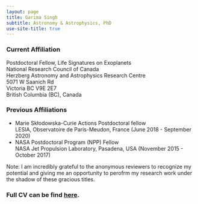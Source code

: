 ```yaml
---
layout: page
title: Garima Singh
subtitle: Astronomy & Astrophysics, PhD
use-site-title: true
---
```


### Current Affiliation

Postdoctoral Fellow, Life Signatures on Exoplanets <br />
National Research Council of Canada <br />
Herzberg Astronomy and Astrophysics Research Centre <br />
5071 W Saanich Rd <br />
Victoria BC V9E 2E7 <br />
British Columbia (BC), Canada

### Previous Affiliations

- Marie Skłodowska-Curie Actions Postdoctoral fellow <br /> LESIA, Observatoire de Paris-Meudon, France (June 2018 - September 2020)
- NASA Postdoctoral Program (NPP) Fellow <br /> NASA Jet Propulsion Laboratory, Pasadena, USA (November 2015 - October 2017)

Note: I am incredibly grateful to the anonymous reviewers to recognize my potential and giving me an opportunity to perofrm my research work under the shadow of these gracious titles.

### Full CV can be find [here](/CV_GS_2020.pdf).
